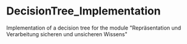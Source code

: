 # DecisionTree_Implementation
 Implementation of a decision tree for the module "Repräsentation und Verarbeitung sicheren und unsicheren Wissens"
